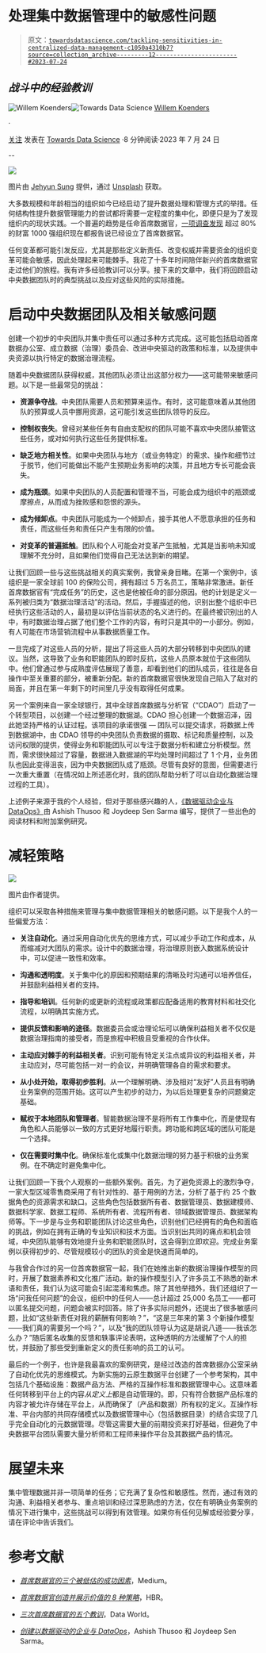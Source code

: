 # 处理集中数据管理中的敏感性问题

> 原文：[`towardsdatascience.com/tackling-sensitivities-in-centralized-data-management-c1050a4310b7?source=collection_archive---------12-----------------------#2023-07-24`](https://towardsdatascience.com/tackling-sensitivities-in-centralized-data-management-c1050a4310b7?source=collection_archive---------12-----------------------#2023-07-24)

## *战斗中的经验教训*

[](https://medium.com/@willemkoenders?source=post_page-----c1050a4310b7--------------------------------)![Willem Koenders](https://medium.com/@willemkoenders?source=post_page-----c1050a4310b7--------------------------------)[](https://towardsdatascience.com/?source=post_page-----c1050a4310b7--------------------------------)![Towards Data Science](https://towardsdatascience.com/?source=post_page-----c1050a4310b7--------------------------------) [Willem Koenders](https://medium.com/@willemkoenders?source=post_page-----c1050a4310b7--------------------------------)

·

[关注](https://medium.com/m/signin?actionUrl=https%3A%2F%2Fmedium.com%2F_%2Fsubscribe%2Fuser%2Fa754b81446b6&operation=register&redirect=https%3A%2F%2Ftowardsdatascience.com%2Ftackling-sensitivities-in-centralized-data-management-c1050a4310b7&user=Willem+Koenders&userId=a754b81446b6&source=post_page-a754b81446b6----c1050a4310b7---------------------post_header-----------) 发表在 [Towards Data Science](https://towardsdatascience.com/?source=post_page-----c1050a4310b7--------------------------------) ·8 分钟阅读·2023 年 7 月 24 日 [](https://medium.com/m/signin?actionUrl=https%3A%2F%2Fmedium.com%2F_%2Fvote%2Ftowards-data-science%2Fc1050a4310b7&operation=register&redirect=https%3A%2F%2Ftowardsdatascience.com%2Ftackling-sensitivities-in-centralized-data-management-c1050a4310b7&user=Willem+Koenders&userId=a754b81446b6&source=-----c1050a4310b7---------------------clap_footer-----------)

--

[](https://medium.com/m/signin?actionUrl=https%3A%2F%2Fmedium.com%2F_%2Fbookmark%2Fp%2Fc1050a4310b7&operation=register&redirect=https%3A%2F%2Ftowardsdatascience.com%2Ftackling-sensitivities-in-centralized-data-management-c1050a4310b7&source=-----c1050a4310b7---------------------bookmark_footer-----------)![](img/26e0dde25c9accb307a4e0fd25106695.png)

图片由 [Jehyun Sung](https://unsplash.com/@jaysung) 提供，通过 [Unsplash](https://unsplash.com/) 获取。

大多数规模和年龄相当的组织如今已经启动了提升数据处理和管理方式的举措。任何结构性提升数据管理能力的尝试都将需要一定程度的集中化，即便只是为了发现组织内的现状实践。一个普遍的趋势是任命首席数据官，[一项调查发现](https://www.wavestone.us/insights/data-and-analytics-leadership-annual-executive-survey-2023/) 超过 80%的财富 1000 强组织现在都报告说已经设立了首席数据官。

任何变革都可能引发反应，尤其是那些定义新责任、改变权威并需要资金的组织变革可能会敏感，因此处理起来可能棘手。我花了十多年时间陪伴新兴的首席数据官走过他们的旅程。我有许多经验教训可以分享。接下来的文章中，我们将回顾启动中央数据团队时的典型挑战以及应对这些风险的实际措施。

# 启动中央数据团队及相关敏感问题

创建一个初步的中央团队并集中责任可以通过多种方式完成。这可能包括启动首席数据办公室、成立数据（治理）委员会、改进中央驱动的政策和标准，以及提供中央资源以执行特定的数据治理流程。

随着中央数据团队获得权威，其他团队必须让出这部分权力——这可能带来敏感问题。以下是一些最常见的挑战：

+   **资源争夺战**。中央团队需要人员和预算来运作。有时，这可能意味着从其他团队的预算或人员中挪用资源，这可能引发这些团队领导的反应。

+   **控制权丧失**。曾经对某些任务有自由支配权的团队可能不喜欢中央团队接管这些任务，或对如何执行这些任务提供标准。

+   **缺乏地方相关性**。如果中央团队与地方（或业务特定）的需求、操作和细节过于脱节，他们可能做出不能产生预期业务影响的决策，并且地方专长可能会丧失。

+   **成为瓶颈**。如果中央团队的人员配置和管理不当，可能会成为组织中的瓶颈或摩擦点，从而成为挫败感和怨恨的源头。

+   **成为倾卸点**。中央团队可能成为一个倾卸点，接手其他人不愿意承担的任务和责任，而这些任务和责任只产生有限的价值。

+   **对变革的普遍抵触**。团队和个人可能会对变革产生抵触，尤其是当影响未知或理解不充分时，且如果他们觉得自己无法达到新的期望。

让我们回顾一些与这些挑战相关的真实案例，我曾亲身目睹。在第一个案例中，该组织是一家全球前 100 的保险公司，拥有超过 5 万名员工，策略非常激进。新任首席数据官有“完成任务”的历史，这也是他被任命的部分原因。他的计划是定义一系列被归类为“数据治理活动”的活动。然后，手握描述的他，识别出整个组织中已经执行这些活动的人，最初是以评估当前状态的名义进行的。在最终被识别出的人中，有时数据治理占据了他们整个工作的内容，有时只是其中的一小部分。例如，有人可能在市场营销流程中从事数据质量工作。

一旦完成了对这些人员的分析，提出了将这些人员的大部分转移到中央团队的建议。当然，这导致了业务和职能团队的即时反抗，这些人员原本就位于这些团队中。他们曾通过参与成熟度评估展现了善意，却看到他们的团队成员，往往是各自操作中至关重要的部分，被重新分配。新的首席数据官很快发现自己陷入了敌对的局面，并且在第一年剩下的时间里几乎没有取得任何成果。

另一个案例来自一家全球银行，其中全球首席数据与分析官（“CDAO”）启动了一个转型项目，以创建一个经过整理的数据湖。CDAO 担心创建一个数据沼泽，因此她坚持严格的认证过程。该项目的承诺很强 — 团队可以提交请求，将数据上传到数据湖中，由 CDAO 领导的中央团队负责数据的摄取、标记和质量控制，以及访问权限的提供，使得业务和职能团队可以专注于数据分析和建立分析模型。然而，需求很快超过了容量，数据进入数据湖的平均处理时间超过了 1 个月，业务团队也因此变得沮丧，因为中央数据团队成了瓶颈。尽管有良好的意图，但需要进行一次重大重置（在情况如上所述恶化时，我的团队帮助分析了可以自动化数据治理过程的工具）。

上述例子来源于我的个人经验，但对于那些感兴趣的人，[《数据驱动企业与 DataOps》](https://www.oreilly.com/library/view/creating-a-data-driven/9781492049227/)由 Ashish Thusoo 和 Joydeep Sen Sarma 编写，提供了一些出色的阅读材料和附加案例研究。

# 减轻策略

![](img/d4ba2e674c20fc3fa92863d1aeb57f9a.png)

图片由作者提供。

组织可以采取各种措施来管理与集中数据管理相关的敏感问题。以下是我个人的一些偏爱方法：

+   **关注自动化**。通过采用自动化优先的思维方式，可以减少手动工作和成本，从而缩减对大团队的需求。设计中的数据治理，将治理原则嵌入数据系统设计中，可以促进一致性和效率。

+   **沟通和透明度**。关于集中化的原因和预期结果的清晰及时沟通可以培养信任，并鼓励利益相关者的支持。

+   **指导和培训**。任何新的或更新的流程或政策都应配备适用的教育材料和社交化流程，以明确其实施方式。

+   **提供反馈和影响的途径**。数据委员会或治理论坛可以确保利益相关者不仅仅是数据治理指南的接受者，而是旅程中积极且受重视的合作伙伴。

+   **主动应对棘手的利益相关者**。识别可能有特定关注点或异议的利益相关者，并主动应对，尽可能包括一对一的会议，并明确管理各自的需求和要求。

+   **从小处开始，取得初步胜利**。从一个理解明确、涉及相对“友好”人员且有明确业务案例的范围开始。这可以产生初步的动力，为以后处理更复杂的问题奠定基础。

+   **赋权于本地团队和管理者**。智能数据治理不是将所有工作集中化，而是使现有角色和人员能够以一致的方式更好地履行职责。跨功能和跨区域的团队可能是一个选择。

+   **仅在需要时集中化**。确保标准化或集中化数据治理的努力基于积极的业务案例。在不确定时避免集中化。

让我们回顾一下我个人观察的一些额外案例。首先，为了避免资源上的激烈争夺，一家大型区域零售商采用了有针对性的、基于用例的方法，分析了基于约 25 个数据角色的资源需求和缺口。这些角色包括数据所有者、数据管理员、数据建模师、数据科学家、数据工程师、系统所有者、流程所有者、领域数据管理员、数据架构师等。下一步是与业务和职能团队讨论这些角色，识别他们已经拥有的角色和面临的挑战，例如在拥有正确的专业知识和技术方面。当识别出共同的痛点和机会领域，中央团队能够有效地提升业务和职能团队时，这会得到立即欢迎。完成业务案例以获得初步的、尽管规模较小的团队的资金是快速而简单的。

与我曾合作过的另一位首席数据官一起，我们在她推出新的数据治理操作模型的同时，开展了数据素养和文化推广活动。新的操作模型引入了许多员工不熟悉的新术语和责任，我们认为这可能会引起混淆和焦虑。除了其他举措外，我们还组织了一场“问我任何问题”的会议，组织中的任何人——总计超过 25,000 名员工——都可以匿名提交问题，问题会被实时回答。除了许多实际问题外，还提出了很多敏感问题，比如“这些新责任对我的薪酬有何影响？”，“这是三年来的第 3 个新操作模型——我们真的需要另一个吗？”，以及“我的团队领导认为这是胡说八道——我该怎么办？”随后匿名收集的反馈和轶事评论表明，这种透明的方法缓解了个人的担忧，并鼓励了那些受到重新定义的责任影响的员工的认可。

最后的一个例子，也许是我最喜欢的案例研究，是经过改造的首席数据办公室采纳了自动化优先的思维模式。为新实施的云原生数据平台创建了一个参考架构，其中包括几个基础设施：数据产品方法、严格的互操作标准和数据管理中心。这意味着任何转移到平台上的内容*从定义上*都是自动管理的。即，只有符合数据产品标准的内容才被允许存储在平台上，从而确保了（产品和数据）所有权的定义。互操作标准、平台内部的共同存储模式以及数据管理中心（包括数据目录）的结合实现了几乎完全自动化的元数据管理。尽管这需要大量的前期投资来打好基础，但避免了中央数据平台团队需要大量分析师和工程师来操作平台及其数据产品的情况。

# 展望未来

集中管理数据并非一项简单的任务；它充满了复杂性和敏感性。然而，通过有效的沟通、利益相关者参与、重点培训和经过深思熟虑的方法，仅在有明确业务案例的情况下进行集中，这些挑战可以得到有效管理。如果你有任何见解或经验要分享，请在评论中告诉我们。

# 参考文献

+   [*首席数据官的三个被低估的成功因素*](https://medium.com/zs-associates/three-underappreciated-success-factors-of-chief-data-officers-100fcca254ee)，Medium。

+   [*首席数据官创造并展示价值的 8 种策略*](https://hbr.org/2023/01/8-strategies-for-chief-data-officers-to-create-and-demonstrate-value)，HBR。

+   [*三次首席数据官的五个教训*](https://data.world/resources/webinar/five-lessons-chief-data-officer/)，Data World。

+   [*创建以数据驱动的企业与 DataOps*](https://www.oreilly.com/library/view/creating-a-data-driven/9781492049227/)，Ashish Thusoo 和 Joydeep Sen Sarma。
